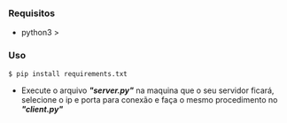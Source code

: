### Requisitos
- python3 >
### Uso
    $ pip install requirements.txt
- Execute o arquivo ***"server.py"*** na maquina que o seu servidor ficará, selecione o ip e porta para conexão e faça o mesmo procedimento no ***"client.py"***